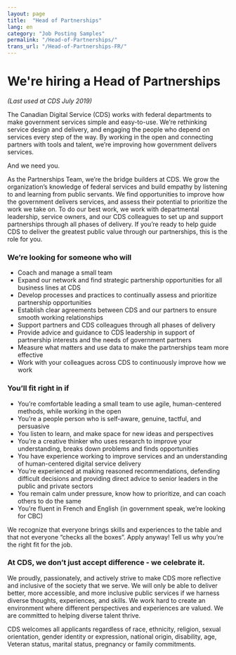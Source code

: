 ```yaml
---
layout: page
title:  "Head of Partnerships"
lang: en
category: "Job Posting Samples"
permalink: "/Head-of-Partnerships/"
trans_url: "/Head-of-Partnerships-FR/"
---
```


# We're hiring a Head of Partnerships
_(Last used at CDS July 2019)_

The Canadian Digital Service (CDS) works with federal departments to make government services simple and easy-to-use. We’re rethinking service design and delivery, and engaging the people who depend on services every step of the way. By working in the open and connecting partners with tools and talent, we’re improving how government delivers services.

And we need you.

As the Partnerships Team, we’re the bridge builders at CDS. We grow the organization’s knowledge of federal services and build empathy by listening to and learning from public servants. We find opportunities to improve how the government delivers services, and assess their potential to prioritize the work we take on. To do our best work, we work with departmental leadership, service owners, and our CDS colleagues to set up and support partnerships through all phases of delivery. If you’re ready to help guide CDS to deliver the greatest public value through our partnerships, this is the role for you.

### We’re looking for someone who will
- Coach and manage a small team
- Expand our network and find strategic partnership opportunities for all business lines at CDS
- Develop processes and practices to continually assess and prioritize partnership opportunities
- Establish clear agreements between CDS and our partners to ensure smooth working relationships
- Support partners and CDS colleagues through all phases of delivery
- Provide advice and guidance to CDS leadership in support of partnership interests and the needs of government partners
- Measure what matters and use data to make the partnerships team more effective
- Work with your colleagues across CDS to continuously improve how we work

### You’ll fit right in if
- You’re comfortable leading a small team to use agile, human-centered methods, while working in the open
- You’re a people person who is self-aware, genuine, tactful, and persuasive
- You listen to learn, and make space for new ideas and perspectives
- You’re a creative thinker who uses research to improve your understanding, breaks down problems and finds opportunities
- You have experience working to improve services and an understanding of human-centered digital service delivery
- You’re experienced at making reasoned recommendations, defending difficult decisions and providing direct advice to senior leaders in the public and private sectors
- You remain calm under pressure, know how to prioritize, and can coach others to do the same
- You’re fluent in French and English (in government speak, we’re looking for CBC)

We recognize that everyone brings skills and experiences to the table and that not everyone “checks all the boxes”. Apply anyway! Tell us why you’re the right fit for the job.

### At CDS, we don’t just accept difference - we celebrate it.
We proudly, passionately, and actively strive to make CDS more reflective and inclusive of the society that we serve. We will only be able to deliver better, more accessible, and more inclusive public services if we harness diverse thoughts, experiences, and skills. We work hard to create an environment where different perspectives and experiences are valued. We are committed to helping diverse talent thrive.

CDS welcomes all applicants regardless of race, ethnicity, religion, sexual orientation, gender identity or expression, national origin, disability, age, Veteran status, marital status, pregnancy or family commitments.
